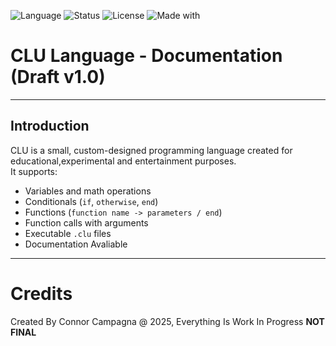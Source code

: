 
![Language](https://img.shields.io/badge/language-CLU-blueviolet)
![Status](https://img.shields.io/badge/status-Experimental-orange)
![License](https://img.shields.io/badge/license-MIT-green)
![Made with](https://img.shields.io/badge/made%20with-Python-blue)

# CLU Language - Documentation (Draft v1.0)

---

## Introduction

CLU is a small, custom-designed programming language created for educational,experimental and entertainment purposes.  
It supports:
- Variables and math operations
- Conditionals (`if`, `otherwise`, `end`)
- Functions (`function name -> parameters / end`)
- Function calls with arguments
- Executable `.clu` files
- Documentation Avaliable 

---
# Credits

Created By Connor Campagna @ 2025, Everything Is  Work In Progress 
**NOT FINAL** 
